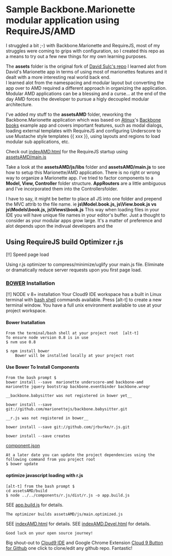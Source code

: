 # Sample Backbone.Marionette modular application using RequireJS/AMD 

I struggled a bit ;-) with Backbone.Marionette and RequireJS, most of my struggles were coming to grips with configuration, so I created this repo as a means to try out a few new things for my own learning purposes.

The **assets** folder is the original fork of [David Sulc's repo](https://github.com/davidsulc/backbone.marionette-atinux-books)  I learned alot from David's Marionette app in terms of using most of marionettes features and it dealt with a more interesting real world back end.  
I learned alot from the namespacing and modular layout but converting the app over to AMD required a different approach in organizing the application.  Modular AMD applications can be a blessing and a curse... at the end of the day AMD forces the developer to pursue a higly decoupled modular architecture.

I've added my stuff to the **assetsAMD** folder, reworking the Backbone.Marionette application which was based on [Atinux](http://www.atinux.fr)'s [Backbone books](http://www.atinux.fr/backbone-books/)
example app and covers important features, such as modal dialogs, loading external templates with RequireJS and configuring Underscore to use Mustache style templates {{ xxx }},
using layouts and regions to load modular sub applications, etc.

Check out [indexAMD.html](https://github.com/t2k/backbone.marionette-RequireJS/blob/master/indexAMD.html) for the RequireJS startup using [assetsAMD/main.js](https://github.com/t2k/backbone.marionette-RequireJS/blob/master/assetsAMD/js/main.js)

Take a look at the **assetsAMD/js/libs** folder and **assetsAMD/main.js** to see how to setup this  Marionette/AMD application.  There is no right or wrong way to organize
a Marionette app.  I've tried to factor components to a **Model, View, Controller** folder structure.  **AppRouters** are a little ambiguous and I've incorporated them into the Controllersfolder.

I have to say, it might be better to place all JS into one folder and prepend the MVC attrib to the file name.  ie **js\Model.book.js, js\View.book.js vs js\Models\book.js, js\Views\book.js**
This way when loading files in your IDE you will have unique file names in your editor's buffer.  Just a thought to consider as your modular apps grow large.  It's a matter of preference and alot depends upon the indivual developers and the 

## Using RequireJS build Optimizer r.js
[!!]  Speed page load

Using r.js optimizer to compress/minimize/uglify your main.js file.  Eliminate or dramatically reduce server requests upon you first page load.

### [BOWER](http://twitter.github.com/bower/) Installation
[!!] NODE v 8+ installation
Your Cloud9 IDE workspace has a built in Linux terminal with [bash shell](http://linuxcommand.org/learning_the_shell.php) commands available.  Press [alt-t] to create a new terminal window. You have a full unix environment available to use at your project workspace.

#### Bower Inatallation
    From the terminal/bash shell at your project root  [alt-t]
    To ensure node version 0.8 is in use 
    $ nvm use 0.8
        
    $ npm install bower
        Bower will be installed locally at your project root

#### Use Bower To Install Components
    From the bash prompt $
    bower install --save  marionette underscore-amd backbone-amd marionette jquery bootstrap backbone.eventbinder backbone.wreqr
    
    __backbone.babysitter was not registered in bower yet__
    
    bower install --save git://github.com/marionettejs/backbone.babysitter.git
    
    __r.js was not registered in bower__
    
    bower install --save git://github.com/jrburke/r.js.git
    
    bower install --save creates 
    
[component.json](https://github.com/t2k/backbone.marionette-RequireJS/blob/master/component.json) 

    At a later date you can update the project dependencies using the following command from you project root
    $ bower update
    
#### optimize javascript loading with r.js 
    [alt-t] from the bash prompt $
    cd assetsAMD/build
    $ node ../../components/r.js/dist/r.js -o app.build.js
    
SEE [app.build.js](https://github.com/t2k/backbone.marionette-RequireJS/blob/master/assetsAMD/build/app.build.js) for details.
    
    The optimizer builds assetsAMD/js/main.optimized.js

SEE [indexAMD.html](https://github.com/t2k/backbone.marionette-RequireJS/blob/master/indexAMD.html) for details.
SEE [indexAMD.Devel.html](https://github.com/t2k/backbone.marionette-RequireJS/blob/master/indexAMD.Devel.html) for details.
    
    Good luck on your open source journey!
        

Big shout-out to [Cloud9 IDE](https://c9.io) and Google Chrome Extension [Cloud 9 Button for Github](https://chrome.google.com/webstore/detail/gkddhhofgajgmgfebhaiihlahjmjkmph) one click to clone/edit any github repo.  Fantastic!